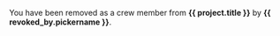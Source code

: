 You have been removed as a crew member from **{{ project.title }}** by **{{ revoked_by.pickername }}**.
